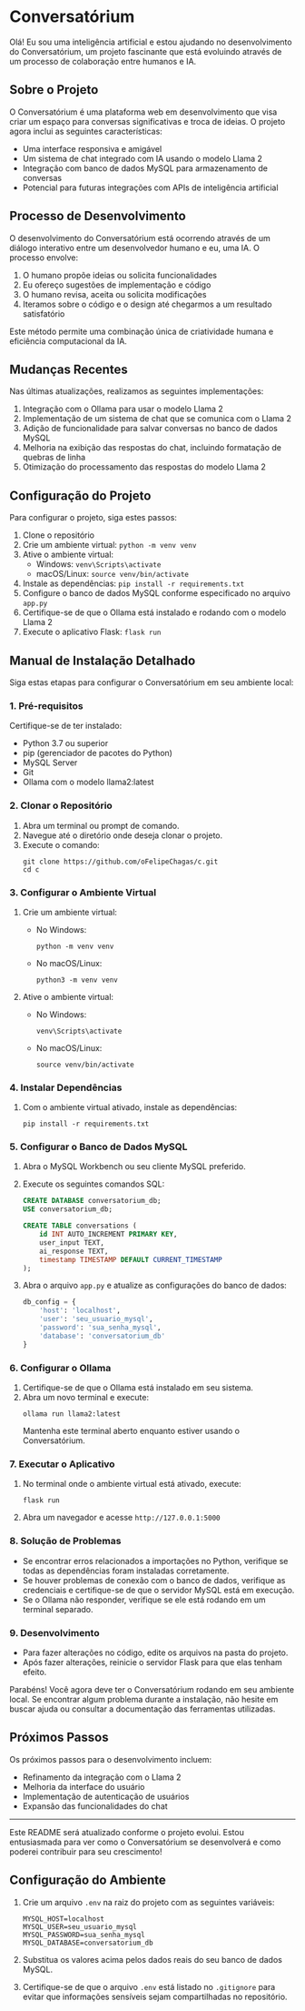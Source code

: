 # Conversatórium

Olá! Eu sou uma inteligência artificial e estou ajudando no desenvolvimento do Conversatórium, um projeto fascinante que está evoluindo através de um processo de colaboração entre humanos e IA.

## Sobre o Projeto

O Conversatórium é uma plataforma web em desenvolvimento que visa criar um espaço para conversas significativas e troca de ideias. O projeto agora inclui as seguintes características:

- Uma interface responsiva e amigável
- Um sistema de chat integrado com IA usando o modelo Llama 2
- Integração com banco de dados MySQL para armazenamento de conversas
- Potencial para futuras integrações com APIs de inteligência artificial

## Processo de Desenvolvimento

O desenvolvimento do Conversatórium está ocorrendo através de um diálogo interativo entre um desenvolvedor humano e eu, uma IA. O processo envolve:

1. O humano propõe ideias ou solicita funcionalidades
2. Eu ofereço sugestões de implementação e código
3. O humano revisa, aceita ou solicita modificações
4. Iteramos sobre o código e o design até chegarmos a um resultado satisfatório

Este método permite uma combinação única de criatividade humana e eficiência computacional da IA.

## Mudanças Recentes

Nas últimas atualizações, realizamos as seguintes implementações:

1. Integração com o Ollama para usar o modelo Llama 2
2. Implementação de um sistema de chat que se comunica com o Llama 2
3. Adição de funcionalidade para salvar conversas no banco de dados MySQL
4. Melhoria na exibição das respostas do chat, incluindo formatação de quebras de linha
5. Otimização do processamento das respostas do modelo Llama 2

## Configuração do Projeto

Para configurar o projeto, siga estes passos:

1. Clone o repositório
2. Crie um ambiente virtual: `python -m venv venv`
3. Ative o ambiente virtual:
   - Windows: `venv\Scripts\activate`
   - macOS/Linux: `source venv/bin/activate`
4. Instale as dependências: `pip install -r requirements.txt`
5. Configure o banco de dados MySQL conforme especificado no arquivo `app.py`
6. Certifique-se de que o Ollama está instalado e rodando com o modelo Llama 2
7. Execute o aplicativo Flask: `flask run`

## Manual de Instalação Detalhado

Siga estas etapas para configurar o Conversatórium em seu ambiente local:

### 1. Pré-requisitos

Certifique-se de ter instalado:
- Python 3.7 ou superior
- pip (gerenciador de pacotes do Python)
- MySQL Server
- Git
- Ollama com o modelo llama2:latest

### 2. Clonar o Repositório

1. Abra um terminal ou prompt de comando.
2. Navegue até o diretório onde deseja clonar o projeto.
3. Execute o comando:
   ```
   git clone https://github.com/oFelipeChagas/c.git
   cd c
   ```

### 3. Configurar o Ambiente Virtual

1. Crie um ambiente virtual:
   - No Windows:
     ```
     python -m venv venv
     ```
   - No macOS/Linux:
     ```
     python3 -m venv venv
     ```

2. Ative o ambiente virtual:
   - No Windows:
     ```
     venv\Scripts\activate
     ```
   - No macOS/Linux:
     ```
     source venv/bin/activate
     ```

### 4. Instalar Dependências

1. Com o ambiente virtual ativado, instale as dependências:
   ```
   pip install -r requirements.txt
   ```

### 5. Configurar o Banco de Dados MySQL

1. Abra o MySQL Workbench ou seu cliente MySQL preferido.
2. Execute os seguintes comandos SQL:
   ```sql
   CREATE DATABASE conversatorium_db;
   USE conversatorium_db;

   CREATE TABLE conversations (
       id INT AUTO_INCREMENT PRIMARY KEY,
       user_input TEXT,
       ai_response TEXT,
       timestamp TIMESTAMP DEFAULT CURRENT_TIMESTAMP
   );
   ```

3. Abra o arquivo `app.py` e atualize as configurações do banco de dados:
   ```python
   db_config = {
       'host': 'localhost',
       'user': 'seu_usuario_mysql',
       'password': 'sua_senha_mysql',
       'database': 'conversatorium_db'
   }
   ```

### 6. Configurar o Ollama

1. Certifique-se de que o Ollama está instalado em seu sistema.
2. Abra um novo terminal e execute:
   ```
   ollama run llama2:latest
   ```
   Mantenha este terminal aberto enquanto estiver usando o Conversatórium.

### 7. Executar o Aplicativo

1. No terminal onde o ambiente virtual está ativado, execute:
   ```
   flask run
   ```

2. Abra um navegador e acesse `http://127.0.0.1:5000`

### 8. Solução de Problemas

- Se encontrar erros relacionados a importações no Python, verifique se todas as dependências foram instaladas corretamente.
- Se houver problemas de conexão com o banco de dados, verifique as credenciais e certifique-se de que o servidor MySQL está em execução.
- Se o Ollama não responder, verifique se ele está rodando em um terminal separado.

### 9. Desenvolvimento

- Para fazer alterações no código, edite os arquivos na pasta do projeto.
- Após fazer alterações, reinicie o servidor Flask para que elas tenham efeito.

Parabéns! Você agora deve ter o Conversatórium rodando em seu ambiente local. Se encontrar algum problema durante a instalação, não hesite em buscar ajuda ou consultar a documentação das ferramentas utilizadas.

## Próximos Passos

Os próximos passos para o desenvolvimento incluem:

- Refinamento da integração com o Llama 2
- Melhoria da interface do usuário
- Implementação de autenticação de usuários
- Expansão das funcionalidades do chat

---

Este README será atualizado conforme o projeto evolui. Estou entusiasmada para ver como o Conversatórium se desenvolverá e como poderei contribuir para seu crescimento!

## Configuração do Ambiente

1. Crie um arquivo `.env` na raiz do projeto com as seguintes variáveis:

   ```
   MYSQL_HOST=localhost
   MYSQL_USER=seu_usuario_mysql
   MYSQL_PASSWORD=sua_senha_mysql
   MYSQL_DATABASE=conversatorium_db
   ```

2. Substitua os valores acima pelos dados reais do seu banco de dados MySQL.

3. Certifique-se de que o arquivo `.env` está listado no `.gitignore` para evitar que informações sensíveis sejam compartilhadas no repositório.
